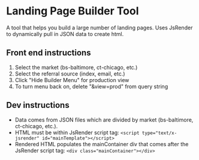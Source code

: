 # Landing Page Builder Tool
A tool that helps you build a large number of landing pages. Uses JsRender to dynamically pull in JSON data to create html. 

## Front end instructions
1. Select the market (bs-baltimore, ct-chicago, etc.)
2. Select the referral source (index, email, etc.)
3. Click "Hide Builder Menu" for production view
4. To turn menu back on, delete "&view=prod" from query string

## Dev instructions
* Data comes from JSON files which are divided by market (bs-baltimore, ct-chicago, etc.). 
* HTML must be within JsRender script tag: `<script type="text/x-jsrender" id="mainTemplate"></script>`
* Rendered HTML populates the mainContainer div that comes after the JsRender script tag: `<div class="mainContainer"></div>`

